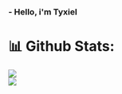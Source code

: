 ### - Hello, i'm Tyxiel
# 📊 Github Stats:
![](https://github-readme-stats.vercel.app/api?username=Tyxiel&theme=omni&hide_border=true&include_all_commits=true&count_private=false)
<br>
![](https://github-readme-stats.vercel.app/api/top-langs/?username=Tyxiel&theme=omni&hide_border=true&include_all_commits=true&count_private=false&layout=donut)
